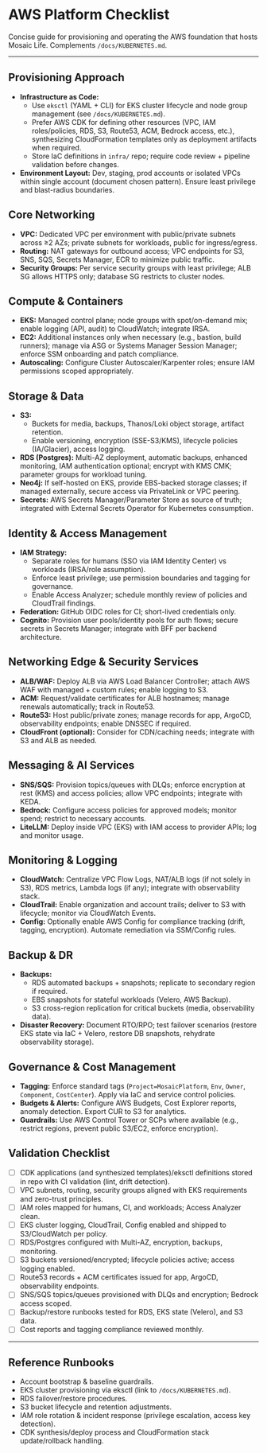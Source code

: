 # AWS Platform Checklist

Concise guide for provisioning and operating the AWS foundation that hosts Mosaic Life. Complements `/docs/KUBERNETES.md`.

---

## Provisioning Approach
- **Infrastructure as Code:**
  - Use `eksctl` (YAML + CLI) for EKS cluster lifecycle and node group management (see `/docs/KUBERNETES.md`).
  - Prefer AWS CDK for defining other resources (VPC, IAM roles/policies, RDS, S3, Route53, ACM, Bedrock access, etc.), synthesizing CloudFormation templates only as deployment artifacts when required.
  - Store IaC definitions in `infra/` repo; require code review + pipeline validation before changes.
- **Environment Layout:** Dev, staging, prod accounts or isolated VPCs within single account (document chosen pattern). Ensure least privilege and blast-radius boundaries.

## Core Networking
- **VPC:** Dedicated VPC per environment with public/private subnets across ≥2 AZs; private subnets for workloads, public for ingress/egress.
- **Routing:** NAT gateways for outbound access; VPC endpoints for S3, SNS, SQS, Secrets Manager, ECR to minimize public traffic.
- **Security Groups:** Per service security groups with least privilege; ALB SG allows HTTPS only; database SG restricts to cluster nodes.

## Compute & Containers
- **EKS:** Managed control plane; node groups with spot/on-demand mix; enable logging (API, audit) to CloudWatch; integrate IRSA.
- **EC2:** Additional instances only when necessary (e.g., bastion, build runners); manage via ASG or Systems Manager Session Manager; enforce SSM onboarding and patch compliance.
- **Autoscaling:** Configure Cluster Autoscaler/Karpenter roles; ensure IAM permissions scoped appropriately.

## Storage & Data
- **S3:**
  - Buckets for media, backups, Thanos/Loki object storage, artifact retention.
  - Enable versioning, encryption (SSE-S3/KMS), lifecycle policies (IA/Glacier), access logging.
- **RDS (Postgres):** Multi-AZ deployment, automatic backups, enhanced monitoring, IAM authentication optional; encrypt with KMS CMK; parameter groups for workload tuning.
- **Neo4j:** If self-hosted on EKS, provide EBS-backed storage classes; if managed externally, secure access via PrivateLink or VPC peering.
- **Secrets:** AWS Secrets Manager/Parameter Store as source of truth; integrated with External Secrets Operator for Kubernetes consumption.

## Identity & Access Management
- **IAM Strategy:**
  - Separate roles for humans (SSO via IAM Identity Center) vs workloads (IRSA/role assumption).
  - Enforce least privilege; use permission boundaries and tagging for governance.
  - Enable Access Analyzer; schedule monthly review of policies and CloudTrail findings.
- **Federation:** GitHub OIDC roles for CI; short-lived credentials only.
- **Cognito:** Provision user pools/identity pools for auth flows; secure secrets in Secrets Manager; integrate with BFF per backend architecture.

## Networking Edge & Security Services
- **ALB/WAF:** Deploy ALB via AWS Load Balancer Controller; attach AWS WAF with managed + custom rules; enable logging to S3.
- **ACM:** Request/validate certificates for ALB hostnames; manage renewals automatically; track in Route53.
- **Route53:** Host public/private zones; manage records for app, ArgoCD, observability endpoints; enable DNSSEC if required.
- **CloudFront (optional):** Consider for CDN/caching needs; integrate with S3 and ALB as needed.

## Messaging & AI Services
- **SNS/SQS:** Provision topics/queues with DLQs; enforce encryption at rest (KMS) and access policies; allow VPC endpoints; integrate with KEDA.
- **Bedrock:** Configure access policies for approved models; monitor spend; restrict to necessary accounts.
- **LiteLLM:** Deploy inside VPC (EKS) with IAM access to provider APIs; log and monitor usage.

## Monitoring & Logging
- **CloudWatch:** Centralize VPC Flow Logs, NAT/ALB logs (if not solely in S3), RDS metrics, Lambda logs (if any); integrate with observability stack.
- **CloudTrail:** Enable organization and account trails; deliver to S3 with lifecycle; monitor via CloudWatch Events.
- **Config:** Optionally enable AWS Config for compliance tracking (drift, tagging, encryption). Automate remediation via SSM/Config rules.

## Backup & DR
- **Backups:**
  - RDS automated backups + snapshots; replicate to secondary region if required.
  - EBS snapshots for stateful workloads (Velero, AWS Backup).
  - S3 cross-region replication for critical buckets (media, observability data).
- **Disaster Recovery:** Document RTO/RPO; test failover scenarios (restore EKS state via IaC + Velero, restore DB snapshots, rehydrate observability storage).

## Governance & Cost Management
- **Tagging:** Enforce standard tags (`Project=MosaicPlatform`, `Env`, `Owner`, `Component`, `CostCenter`). Apply via IaC and service control policies.
- **Budgets & Alerts:** Configure AWS Budgets, Cost Explorer reports, anomaly detection. Export CUR to S3 for analytics.
- **Guardrails:** Use AWS Control Tower or SCPs where available (e.g., restrict regions, prevent public S3/EC2, enforce encryption).

## Validation Checklist
- [ ] CDK applications (and synthesized templates)/eksctl definitions stored in repo with CI validation (lint, drift detection).
- [ ] VPC subnets, routing, security groups aligned with EKS requirements and zero-trust principles.
- [ ] IAM roles mapped for humans, CI, and workloads; Access Analyzer clean.
- [ ] EKS cluster logging, CloudTrail, Config enabled and shipped to S3/CloudWatch per policy.
- [ ] RDS/Postgres configured with Multi-AZ, encryption, backups, monitoring.
- [ ] S3 buckets versioned/encrypted; lifecycle policies active; access logging enabled.
- [ ] Route53 records + ACM certificates issued for app, ArgoCD, observability endpoints.
- [ ] SNS/SQS topics/queues provisioned with DLQs and encryption; Bedrock access scoped.
- [ ] Backup/restore runbooks tested for RDS, EKS state (Velero), and S3 data.
- [ ] Cost reports and tagging compliance reviewed monthly.

---

## Reference Runbooks
- Account bootstrap & baseline guardrails.
- EKS cluster provisioning via eksctl (link to `/docs/KUBERNETES.md`).
- RDS failover/restore procedures.
- S3 bucket lifecycle and retention adjustments.
- IAM role rotation & incident response (privilege escalation, access key detection).
- CDK synthesis/deploy process and CloudFormation stack update/rollback handling.
